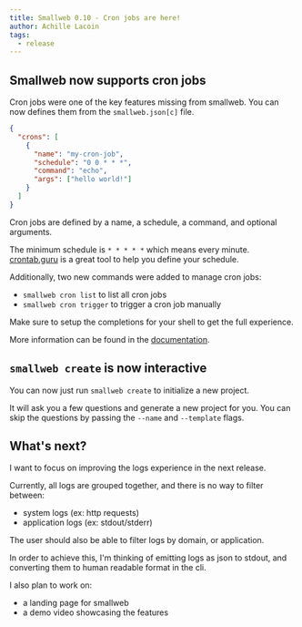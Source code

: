 ```yaml
---
title: Smallweb 0.10 - Cron jobs are here!
author: Achille Lacoin
tags:
  - release
---
```


## Smallweb now supports cron jobs

Cron jobs were one of the key features missing from smallweb.
You can now defines them from the `smallweb.json[c]` file.

```json
{
  "crons": [
    {
      "name": "my-cron-job",
      "schedule": "0 0 * * *",
      "command": "echo",
      "args": ["hello world!"]
    }
  ]
}
```

<!-- more -->

Cron jobs are defined by a name, a schedule, a command, and optional arguments.

The minimum schedule is `* * * * *` which means every minute. [crontab.guru](https://crontab.guru/) is a great tool to help you define your schedule.

Additionally, two new commands were added to manage cron jobs:

- `smallweb cron list` to list all cron jobs
- `smallweb cron trigger` to trigger a cron job manually

Make sure to setup the completions for your shell to get the full experience.

More information can be found in the [documentation](https://docs.smallweb.run/guides/cron.html).

## `smallweb create` is now interactive

You can now just run `smallweb create` to initialize a new project.

It will ask you a few questions and generate a new project for you.
You can skip the questions by passing the `--name` and `--template` flags.

## What's next?

I want to focus on improving the logs experience in the next release.

Currently, all logs are grouped together, and there is no way to filter between:

- system logs (ex: http requests)
- application logs (ex: stdout/stderr)

The user should also be able to filter logs by domain, or application.

In order to achieve this, I'm thinking of emitting logs as json to stdout, and converting them to human readable format in the cli.

I also plan to work on:

- a landing page for smallweb
- a demo video showcasing the features
